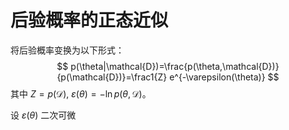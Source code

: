 # 后验概率的正态近似

将后验概率变换为以下形式：
$$ p(\theta|\mathcal{D})=\frac{p(\theta,\mathcal{D})}{p(\mathcal{D})}=\frac1{Z} e^{-\varepsilon(\theta)} $$
其中 $Z=p(\mathcal{D}),\ \varepsilon(\theta)=-\ln p(\theta,\mathcal{D})$。

设 $\varepsilon(\theta)$ 二次可微
